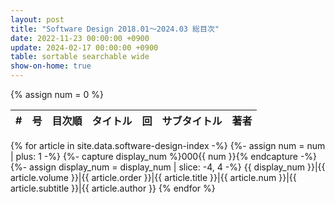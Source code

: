 ```yaml
---
layout: post
title: "Software Design 2018.01～2024.03 総目次"
date: 2022-11-23 00:00:00 +0900
update: 2024-02-17 00:00:00 +0900
table: sortable searchable wide
show-on-home: true
---
```


{% assign num = 0 %}

#|号|目次順|タイトル|回|サブタイトル|著者
-|-|-|-|-|-|-
{% for article in site.data.software-design-index -%}
{%- assign num = num | plus: 1 -%}
{%- capture display_num %}000{{ num }}{% endcapture -%}
{%- assign display_num = display_num | slice: -4, 4 -%}
{{ display_num }}|{{ article.volume }}|{{ article.order }}|{{ article.title }}|{{ article.num }}|{{ article.subtitle }}|{{ article.author }}
{% endfor %}
